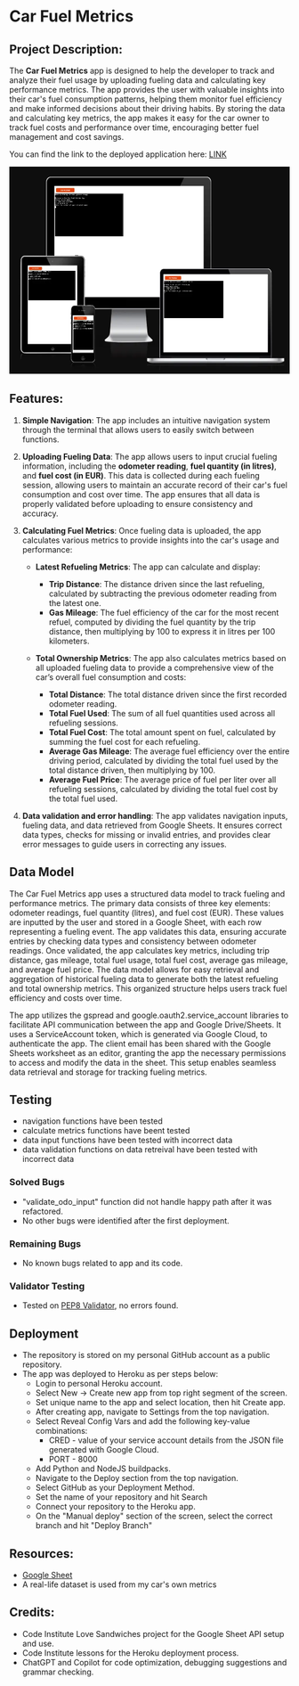 # Car Fuel Metrics

## Project Description:

The **Car Fuel Metrics** app is designed to help the developer to track and analyze their fuel usage by uploading fueling data and calculating key performance metrics. 
The app provides  the user with valuable insights into their car's fuel consumption patterns, helping them monitor fuel efficiency and make informed decisions about their driving habits. By storing the data and calculating key metrics, the app makes it easy for the car owner to track fuel costs and performance over time, encouraging better fuel management and cost savings.

You can find the link to the deployed application here: [LINK](https://ci-p3-car-fuel-metrics-3173a2b36120.herokuapp.com/)

<img src="assets/cfm-resp-mockup.webp" alt="Responsive Mockups" width="600" height ="372">

## Features:

1. **Simple Navigation**:
    The app includes an intuitive navigation system through the terminal that allows users to easily switch between functions.

2. **Uploading Fueling Data**: 
   The app allows users to input crucial fueling information, including the **odometer reading**, **fuel quantity (in litres)**, and **fuel cost (in EUR)**. This data is collected during each fueling session, allowing users to maintain an accurate record of their car's fuel consumption and cost over time. The app ensures that all data is properly validated before uploading to ensure consistency and accuracy.

3. **Calculating Fuel Metrics**: 
   Once fueling data is uploaded, the app calculates various metrics to provide insights into the car's usage and performance:
   
   - **Latest Refueling Metrics**: The app can calculate and display:
     - **Trip Distance**: The distance driven since the last refueling, calculated by subtracting the previous odometer reading from the latest one.
     - **Gas Mileage**: The fuel efficiency of the car for the most recent refuel, computed by dividing the fuel quantity by the trip distance, then multiplying by 100 to express it in litres per 100 kilometers.
   
   - **Total Ownership Metrics**: The app also calculates metrics based on all uploaded fueling data to provide a comprehensive view of the car’s overall fuel consumption and costs:
     - **Total Distance**: The total distance driven since the first recorded odometer reading.
     - **Total Fuel Used**: The sum of all fuel quantities used across all refueling sessions.
     - **Total Fuel Cost**: The total amount spent on fuel, calculated by summing the fuel cost for each refueling.
     - **Average Gas Mileage**: The average fuel efficiency over the entire driving period, calculated by dividing the total fuel used by the total distance driven, then multiplying by 100.
     - **Average Fuel Price**: The average price of fuel per liter over all refueling sessions, calculated by dividing the total fuel cost by the total fuel used.

4. **Data validation and error handling**: The app validates navigation inputs, fueling data, and data retrieved from Google Sheets. It ensures correct data types, checks for missing or invalid entries, and provides clear error messages to guide users in correcting any issues.

## Data Model
The Car Fuel Metrics app uses a structured data model to track fueling and performance metrics. The primary data consists of three key elements: odometer readings, fuel quantity (litres), and fuel cost (EUR). These values are inputted by the user and stored in a Google Sheet, with each row representing a fueling event. The app validates this data, ensuring accurate entries by checking data types and consistency between odometer readings. Once validated, the app calculates key metrics, including trip distance, gas mileage, total fuel usage, total fuel cost, average gas mileage, and average fuel price. The data model allows for easy retrieval and aggregation of historical fueling data to generate both the latest refueling and total ownership metrics. This organized structure helps users track fuel efficiency and costs over time.

The app utilizes the gspread and google.oauth2.service_account libraries to facilitate API communication between the app and Google Drive/Sheets. It uses a ServiceAccount token, which is generated via Google Cloud, to authenticate the app. The client email has been shared with the Google Sheets worksheet as an editor, granting the app the necessary permissions to access and modify the data in the sheet. This setup enables seamless data retrieval and storage for tracking fueling metrics.

## Testing
- navigation functions have been tested
- calculate metrics functions have beent tested
- data input functions have been tested with incorrect data
- data validation functions on data retreival have been tested with incorrect data
### Solved Bugs
- "validate_odo_input" function did not handle happy path after it was refactored.
- No other bugs were identified after the first deployment.
### Remaining Bugs
- No known bugs related to app and its code.
### Validator Testing
- Tested on [PEP8 Validator](https://pep8ci.herokuapp.com/), no errors found.
## Deployment
- The repository is stored on my personal GitHub account as a public repository.
- The app was deployed to Heroku as per steps below:
    - Login to personal Heroku account.
    - Select New -> Create new app from top right segment of the screen.
    - Set unique name to the app and select location, then hit Create app.
    - After creating app, navigate to Settings from the top navigation.
    - Select Reveal Config Vars and add the following key-value combinations:
        - CRED - value of your service account details from the JSON file generated with Google Cloud.
        - PORT - 8000
    - Add Python and NodeJS buildpacks.
    - Navigate to the Deploy section from the top navigation.
    - Select GitHub as your Deployment Method.
    - Set the name of your repository and hit Search
    - Connect your repository to the Heroku app.
    - On the "Manual deploy" section of the screen, select the correct branch and hit "Deploy Branch"
## Resources:
- [Google Sheet](https://docs.google.com/spreadsheets/d/1v1qFVkJCMoAIYatECJoE_8HGtfYtN3YyKWrUvYZbNAs/edit?usp=sharing)
- A real-life dataset is used from my car's own metrics

## Credits:
 - Code Institute Love Sandwiches project for the Google Sheet API setup and use.
 - Code Institute lessons for the Heroku deployment process.
 - ChatGPT and Copilot for code optimization, debugging suggestions and grammar checking.
